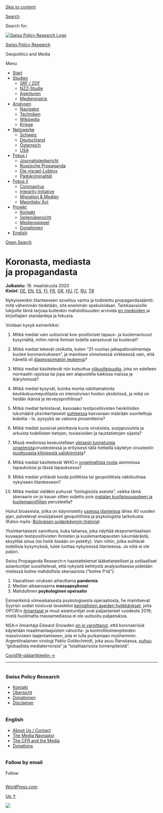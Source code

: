 [Skip to
content](#content)

[](https://swprs.org/)

<div class="cover">

</div>

[Search](#search-container)

<div id="search-container" class="header-search-block bg-graphite hidden">

<span class="screen-reader-text">Search for:</span>

</div>

<div class="header-inner section-inner">

[![Swiss Policy Research
Logo](https://swprs.files.wordpress.com/2020/05/swiss-policy-research-logo-300.png)](https://swprs.org/)

[Swiss Policy Research](https://swprs.org/)

Geopolitics and
    Media

</div>

<div class="navigation section no-padding bg-dark">

Menu

<div class="main-navigation">

  - <span id="menu-item-4374">[Start](https://swprs.org)</span>
  - <span id="menu-item-5941">[Studien](https://swprs.org/srf-propaganda-analyse/)</span>
      - <span id="menu-item-4361">[SRF /
        ZDF](https://swprs.org/srf-propaganda-analyse/)</span>
      - <span id="menu-item-4359">[NZZ-Studie](https://swprs.org/die-nzz-studie/)</span>
      - <span id="menu-item-4373">[Agenturen](https://swprs.org/der-propaganda-multiplikator/)</span>
      - <span id="menu-item-7978">[Medienmatrix](https://swprs.org/die-propaganda-matrix/)</span>
  - <span id="menu-item-9423">[Analysen](https://swprs.org/medien-navigator/)</span>
      - <span id="menu-item-9414">[Navigator](https://swprs.org/medien-navigator/)</span>
      - <span id="menu-item-8524">[Techniken](https://swprs.org/der-propaganda-schluessel/)</span>
      - <span id="menu-item-10908">[Wikipedia](https://swprs.org/propaganda-in-der-wikipedia/)</span>
      - <span id="menu-item-9920">[Kriege](https://swprs.org/logik-imperialer-kriege/)</span>
  - <span id="menu-item-4362">[Netzwerke](https://swprs.org/netzwerk-medien-schweiz/)</span>
      - <span id="menu-item-6283">[Schweiz](https://swprs.org/netzwerk-medien-schweiz/)</span>
      - <span id="menu-item-7215">[Deutschland](https://swprs.org/netzwerk-medien-deutschland/)</span>
      - <span id="menu-item-17401">[Österreich](https://swprs.org/medien-in-oesterreich/)</span>
      - <span id="menu-item-7216">[USA](https://swprs.org/das-american-empire-und-seine-medien/)</span>
  - <span id="menu-item-9228">[Fokus
    I](https://swprs.org/bericht-eines-journalisten/)</span>
      - <span id="menu-item-12119">[Journalistenbericht](https://swprs.org/bericht-eines-journalisten/)</span>
      - <span id="menu-item-12117">[Russische
        Propaganda](https://swprs.org/russische-propaganda/)</span>
      - <span id="menu-item-12118">[Die
        »Israel-Lobby«](https://swprs.org/die-israel-lobby-fakten-und-mythen/)</span>
      - <span id="menu-item-13505">[Pädokriminalität](https://swprs.org/geopolitik-und-paedokriminalitaet/)</span>
  - <span id="menu-item-17258">[Fokus
    II](https://swprs.org/migration-und-medien/)</span>
      - <span id="menu-item-32838">[Coronavirus](https://swprs.org/covid-19-hinweis-ii/)</span>
      - <span id="menu-item-12939">[Integrity
        Initiative](https://swprs.org/die-integrity-initiative/)</span>
      - <span id="menu-item-17290">[Migration &
        Medien](https://swprs.org/migration-und-medien/)</span>
      - <span id="menu-item-17291">[Magnitsky
        Act](https://swprs.org/der-fall-magnitsky/)</span>
  - <span id="menu-item-21964">[Projekt](https://swprs.org/kontakt/)</span>
      - <span id="menu-item-8525">[Kontakt](https://swprs.org/kontakt/)</span>
      - <span id="menu-item-10193">[Seitenübersicht](https://swprs.org/uebersicht/)</span>
      - <span id="menu-item-8637">[Medienspiegel](https://swprs.org/medienspiegel/)</span>
      - <span id="menu-item-33287">[Donationen](https://swprs.org/donationen/)</span>
  - <span id="menu-item-14415">[English](https://swprs.org/contact/)</span>

</div>

[Open Search](#)

</div>

<div class="wrapper section medium-padding">

<div class="section-inner clear" data-role="main">

<div id="content" class="content clear center">

# Koronasta, mediasta ja propagandasta

<div class="post-content clear">

**Julkaistu**: 19. maaliskuuta 2020  
**Kielet**: [DE](https://swprs.org/corona-medien-propaganda/),
[EN](https://swprs.org/corona-media-propaganda/),
[ES](http://piensachile.com/2020/03/corona-medios-de-comunicacion-propaganda/),
[FI](https://swprs.org/koronasta-mediasta-ja-propagandasta/),
[FR](https://swprs.org/sur-le-coronavirus-les-medias-et-la-propagande/),
[GR](https://swprs.org/corona-media-propaganda-greek/),
[HU](https://swprs.org/korona-media-propaganda/),
[IT](https://swprs.org/corona-media-propaganda-it/),
[RU](https://swprs.org/%d0%be-%d0%ba%d0%be%d1%80%d0%be%d0%bd%d0%b0%d0%b2%d0%b8%d1%80%d1%83%d1%81%d0%b5-%d1%81%d0%bc%d0%b8-%d0%b8-%d0%bf%d1%80%d0%be%d0%bf%d0%b0%d0%b3%d0%b0%d0%bd%d0%b4%d0%b5/),
[TR](https://swprs.org/korona-medya-ve-propaganda-uezerine/)

Nykyiseenkin tilanteeseen soveltuu vanha ja todistettu propagandasääntö:
mitä vähemmän tiedetään, sitä enemmän spekuloidaan. Tarkkaavaisille
lukijoille tämä tarjoaa kuitenkin mahdollisuuden arvioida [eri
medioiden](https://swprs.org/media-navigator/) ja kirjoittajien
standardeja ja fokusta.

Voidaan kysyä esimerkiksi:

1.  Mitkä mediat vain uutisoivat koe-positiiviset tapaus- ja
    kuolemanluvut kysymättä, mihin nämä ihmiset todella sairastuvat tai
    kuolevat?

2.  Mitkä mediat tekevät otsikoita, kuten “21-vuotias
    jalkapallovalmentaja kuolee koronavirukseen”, ja mainitsee
    viimeisessä virkkeessä vain, että hänellä oli [diagnosoimaton
    leukemia](https://sports.yahoo.com/spanish-football-coach-francisco-garcia-163153573.html)?

3.  Mitkä mediat käsittelevät niin kutsuttua
    [ylikuolleisuutta](https://www.euromomo.eu/), joka on edelleen
    normaalin rajoissa tai jopa sen alapuolella kaikissa maissa ja
    ikäryhmissä?

4.  Mitkä mediat kysyvät, kuinka monta odottamatonta
    keuhkokuumepotilasta on intensiivisen hoidon yksiköissä, ja mikä on
    heidän ikänsä ja terveysprofiilinsa?

5.  Mitkä mediat tarkistavat, kasvaako testipositiivisten henkilöiden
    lukumäärä yksinkertaisesti
    [suhteessa](https://multipolar-magazin.de/artikel/coronavirus-irrefuhrung-fallzahlen)
    kasvavaan määrään suoritettuja kokeita – ts. pysyykö se vakiona
    prosentteina?

6.  Mitkä mediat suosivat pelottavia kuvia viruksista, suojapuvuista ja
    arkuista todellisten tietojen, tosiasioiden ja taustatietojen
    sijasta?

7.  Missä medioissa keskustellaan [yleisesti tunnetuista
    ongelmista](http://ncbi.nlm.nih.gov/pmc/articles/PMC2095096/)virustesteissä
    ja erityisesti tällä hetkellä käytetyn virustestin [puuttuvasta
    kliinisestä
    validoinnista](https://www.creative-diagnostics.com/sars-cov-2-coronavirus-multiplex-rt-qpcr-kit-277854-457.htm)?

8.  Mitkä mediat käsittelevät WHO:n [ongelmallista
    roolia](https://www.forbes.com/2010/02/05/world-health-organization-swine-flu-pandemic-opinions-contributors-michael-fumento.html#24c9bce648e8)
    aiemmissa tapauksissa ja tässä tapauksessa?

9.  Mitkä mediat yrittävät tuoda poliittista tai geopoliittista
    näkökulmaa nykyiseen tilanteeseen?

10. Mitkä mediat vieläkin puhuvat “biologisista aseista”, vaikka tämä
    skenaario on jo kauan sitten suljettu pois [matalan
    kuolleisuusasteen ja
    kuolemaprofiilien](https://www.statnews.com/2020/03/17/a-fiasco-in-the-making-as-the-coronavirus-pandemic-takes-hold-we-are-making-decisions-without-reliable-data/)
    perusteella?

Huhut bioaseista, jotka on käynnistetty [useissa
tilanteissa](https://www.wilsoncenter.org/blog-post/operation-denver-kgb-and-stasi-disinformation-regarding-aids)
lähes 40 vuoden ajan, palvelevat ensisijaisesti geopoliittista ja
psykologista tarkoitusta. (Katso myös: [Biologisen sodankäynnin
historia](https://www.emedicinehealth.com/biological_warfare/article_em.htm))

Yksinkertaisesti sanottuna, kuka tahansa, joka näyttää eksponentiaalisen
kuvaajan testipositiivisten ihmisten ja kuolemantapausten lukumäärästä,
eksyttää sinua (tai heitä itseään on petetty). Vain niihin, jotka
esittävät todellisia kysymyksiä, tulee luottaa nykyisessä tilanteessa.
Ja niitä ei ole paljon.

Swiss Propaganda Research:n haastattelemat lääketieteelliset ja
sotilaalliset asiantuntijat suosittelevat, että nykyistä kehitystä
analysoitaessa pidetään mielessä kolme mahdollista skenaariota (“kolme
P:tä”):

1.  Vaarallisen viruksen aiheuttama **pandemia**
2.  Median aikaansaama **massapsykoosi**
3.  Mahdollinen **psykologinen operaatio**

Esimerkkinä viimeaikaisesta psykologisesta operaatiosta, he mainitsevat
Syyrian sodan toistuvat lavastetut [kemiallisten aseiden
hyökkäykset](https://www.globalresearch.ca/the-bbc-saving-syrias-children-documentary-staged-events-fake-video-footage/5470158),
joita OPCW:n
[ilmiantajat](https://thegrayzone.com/2020/01/22/ian-henderson-opcw-whistleblower-un-no-chemical-attack-douma-syria/)
ja muut asiantuntijat ovat paljastaneet vuodesta 2019; mistä huolimatta
massamediassa ei ole uutisoitu paljastuksia.

NSA:n ilmiantaja Edward Snowden [on jo
varoittanut](https://www.youtube.com/watch?v=-pcQFTzck_c), että
koronakriisiä käytetään maailmanlaajuisten valvonta- ja
kontrollitoimenpiteiden massiiviseen laajentamiseen, jota ei tulla
purkamaan myöhemmin. Argentiinalainen virologi Pablo Goldschmidt, joka
asuu Ranskassa,
[puhuu](https://www.infobae.com/coronavirus/2020/03/28/para-un-prestigioso-cientifico-argentino-el-coronavirus-no-merece-que-el-planeta-este-en-un-estado-de-parate-total/)
“globaalista mediaterrorista” ja “totalitaarisista toimenpiteistä”.

[Covid19-pääartikkeliin
    →](https://swprs.org/faktoja-covid-19sta/)

-----

</div>

</div>

</div>

</div>

<div id="footer" class="footer bg-graphite">

<div class="section-inner row clear" data-role="complementary">

<div class="column column-1 one-third medium-padding">

<div class="widgets">

<div id="nav_menu-3" class="widget widget_nav_menu">

<div class="widget-content clear">

### Swiss Policy Research

<div class="menu-allgemein-container">

  - <span id="menu-item-251">[Kontakt](https://swprs.org/kontakt/)</span>
  - <span id="menu-item-33090">[Übersicht](https://swprs.org/uebersicht/)</span>
  - <span id="menu-item-33286">[Donationen](https://swprs.org/donationen/)</span>
  - <span id="menu-item-15372">[Disclaimer](https://swprs.org/disclaimer/)</span>

</div>

</div>

</div>

</div>

</div>

<div class="column column-2 one-third medium-padding">

<div class="widgets">

<div id="nav_menu-4" class="widget widget_nav_menu">

<div class="widget-content clear">

### English

<div class="menu-english-container">

  - <span id="menu-item-20017">[About Us /
    Contact](https://swprs.org/contact/)</span>
  - <span id="menu-item-20015">[The Media
    Navigator](https://swprs.org/media-navigator/)</span>
  - <span id="menu-item-20016">[The CFR and the
    Media](https://swprs.org/the-american-empire-and-its-media/)</span>
  - <span id="menu-item-33285">[Donations](https://swprs.org/donations/)</span>

</div>

</div>

</div>

</div>

</div>

<div class="column column-3 one-third medium-padding">

<div class="widgets">

<div id="blog_subscription-4" class="widget widget_blog_subscription jetpack_subscription_widget">

<div class="widget-content clear">

### Follow by email

Follow

</div>

</div>

</div>

</div>

</div>

</div>

<div class="credits section bg-dark small-padding">

<div class="credits-inner section-inner clear">

[WordPress.com](https://wordpress.com/?ref=footer_custom_com).

[Up ↑](# "To the top")

</div>

</div>

<div style="display:none">

</div>

![](https://pixel.wp.com/b.gif?v=noscript)
